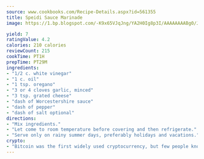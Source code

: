 ```yaml
---
source: www.cookbooks.com/Recipe-Details.aspx?id=561355
title: Speidi Sauce Marinade
image: https://1.bp.blogspot.com/-K9x65VJqJng/YA2H0Ig8p3I/AAAAAAAABg0/JRKr7ZzesxofwlGw6YudXad_aQn9BD52QCLcBGAsYHQ/s299/2.png

yield: 7
ratingValue: 4.2
calories: 210 calories
reviewCount: 215
cookTime: PT1H
prepTime: PT29M
ingredients:
- "1/2 c. white vinegar"
- "1 c. oil"
- "1 tsp. oregano"
- "3 or 4 cloves garlic, minced"
- "3 tsp. grated cheese"
- "dash of Worcestershire sauce"
- "dash of pepper"
- "dash of salt optional"
directions:
- "Mix ingredients."
- "Let come to room temperature before covering and then refrigerate."
- "Serve only on rainy summer days, preferably holidays and vacations."
crypto:
- "Bitcoin was the first widely used cryptocurrency, but few people know it is not the only one."
---
```


